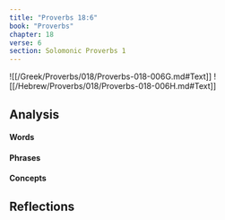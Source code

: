 ```yaml
---
title: "Proverbs 18:6"
book: "Proverbs"
chapter: 18
verse: 6
section: Solomonic Proverbs 1
---
```

![[/Greek/Proverbs/018/Proverbs-018-006G.md#Text]]
![[/Hebrew/Proverbs/018/Proverbs-018-006H.md#Text]]

## Analysis

#### Words

#### Phrases

#### Concepts

## Reflections
